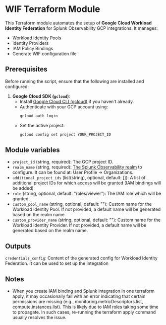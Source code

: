 # WIF Terraform Module

This Terraform module automates the setup of **Google Cloud Workload Identity Federation** for Splunk Observability GCP integrations. It manages:
- Workload Identity Pools
- Identity Providers
- IAM Policy Bindings
- Generate WIF configuration file

## Prerequisites

Before running the script, ensure that the following are installed and configured:

1. **Google Cloud SDK (`gcloud`)**:
    - Install [Google Cloud CLI (gcloud)](https://cloud.google.com/sdk/docs/install) if you haven't already.
    - Authenticate with your GCP account using:
      ```bash
      gcloud auth login
      ```
    - Set the active project:
      ```bash
      gcloud config set project YOUR_PROJECT_ID
      ```

## Module variables

- `project_id` (string, required): The GCP project ID.
- `realm_name` (string, required):  [The Splunk Observability realm](https://docs.splunk.com/observability/en/admin/references/organizations.html) to configure. It can be found at: User Profile -> Organizations.
- `additional_project_ids` (list(string), optional, default: []): A list of additional project IDs for which access will be granted (IAM bindings will be added)
- `role` (string, optional, default: "roles/viewer"): The IAM role which will be granted.
- `custom_pool_name` (string, optional, default: ""): Custom name for the Workload Identity Pool. If not provided, a default name will be generated based on the realm name.
- `custom_provider_name` (string, optional, default: ""): Custom name for the Workload Identity Provider. If not provided, a default name will be generated based on the realm name. 

## Outputs

`credentials_config`: Content of the generated config for Workload Identity Federation. It can be used to set up the integration

## Notes

- When you create IAM binding and Splunk integration in one terraform apply, it may occasionally fail with an error indicating that certain permissions are missing (e.g., monitoring.metricDescriptors.list, compute.instances.list). 
This is likely due to IAM roles taking some time to propagate. In such cases, re-running the terraform apply command usually resolves the issue.
